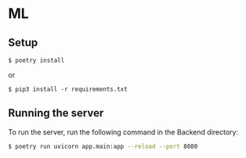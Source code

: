 # ML

## Setup

```
$ poetry install
```

or

```
$ pip3 install -r requirements.txt
```

## Running the server

To run the server, run the following command in the Backend directory:

```bash
$ poetry run uvicorn app.main:app --reload --port 8080
```
